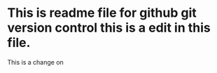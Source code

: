 # This is readme file for github git version control this is a edit in this file.
This is a change on

